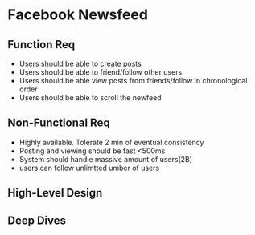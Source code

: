 # Facebook Newsfeed

## Function Req
- Users should be able to create posts
- Users should be able to friend/follow other users
- Users should be able view posts from friends/follow in chronological order
- Users should be able to scroll the newfeed

## Non-Functional Req
- Highly available. Tolerate 2 min of eventual consistency
- Posting and viewing should be fast <500ms
- System should handle massive amount of users(2B)
- users can follow unlimtted umber of users

## High-Level Design
## Deep Dives
